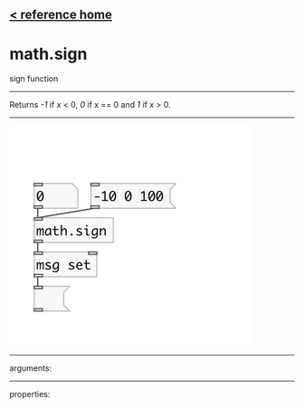 [< reference home](index.html)
---

# math.sign


sign function

---

Returns *-1* if x &lt; 0, *0* if x == 0 and *1* if x &gt; 0.
<br>


---


![example](examples/math.sign-example.jpg)

---
arguments:


---
properties:


